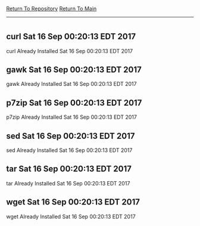[Return To Repository](https://github.com/deathbybandaid/piholeparser/)
[Return To Main](https://github.com/deathbybandaid/piholeparser/blob/master/RecentRunLogs/Mainlog.md)
____________________________________
# 
## curl Sat 16 Sep 00:20:13 EDT 2017
curl Already Installed Sat 16 Sep 00:20:13 EDT 2017
## gawk Sat 16 Sep 00:20:13 EDT 2017
gawk Already Installed Sat 16 Sep 00:20:13 EDT 2017
## p7zip Sat 16 Sep 00:20:13 EDT 2017
p7zip Already Installed Sat 16 Sep 00:20:13 EDT 2017
## sed Sat 16 Sep 00:20:13 EDT 2017
sed Already Installed Sat 16 Sep 00:20:13 EDT 2017
## tar Sat 16 Sep 00:20:13 EDT 2017
tar Already Installed Sat 16 Sep 00:20:13 EDT 2017
## wget Sat 16 Sep 00:20:13 EDT 2017
wget Already Installed Sat 16 Sep 00:20:13 EDT 2017
